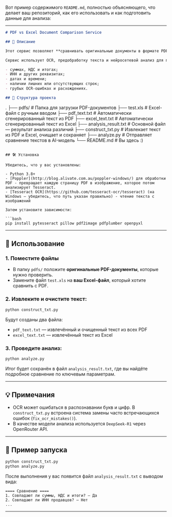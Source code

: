 Вот пример содержимого `README.md`, полностью объясняющего, что делает ваш репозиторий, как его использовать и как подготовить данные для анализа:

---

```markdown
# PDF vs Excel Document Comparison Service

## 📄 Описание

Этот сервис позволяет **сравнивать оригинальные документы в формате PDF** с **ручно составленными таблицами Excel**. Он полезен, например, для сверки отсканированных счетов с тем, что было занесено вручную в Excel.

Сервис использует OCR, предобработку текста и нейросетевой анализ для поиска различий в:

- суммах, НДС и итогах;
- ИНН и других реквизитах;
- датах и времени;
- наличии лишних или отсутствующих строк;
- грубых OCR-ошибках и расхождениях.

## 📁 Структура проекта

```

.
├── pdfs/                  # Папка для загрузки PDF-документов
├── test.xls               # Excel-файл с ручным вводом
├── pdf\_text.txt           # Автоматически сгенерированный текст из PDF
├── excel\_text.txt         # Автоматически сгенерированный текст из Excel
├── analysis\_result.txt    # Основной файл — результат анализа различий
├── construct\_txt.py       # Извлекает текст из PDF и Excel, очищает и сохраняет
├── analyze.py             # Отправляет сравнение текстов в AI-модель
└── README.md              # Вы здесь :)

````

## 🛠️ Установка

Убедитесь, что у вас установлены:

- Python 3.8+
- [Poppler](http://blog.alivate.com.au/poppler-windows/) для обработки PDF - превращает каждую страницу PDF в изображение, которое потом анализирует Tesseract.
- [Tesseract OCR](https://github.com/tesseract-ocr/tesseract) (на Windows — убедитесь, что путь указан правильно) - чтение текста с изображений

Затем установите зависимости:

```bash
pip install pytesseract pillow pdf2image pdfplumber openpyxl
````

---

## 🚀 Использование

### 1. Поместите файлы

* В папку `pdfs/` положите **оригинальные PDF-документы**, которые нужно проверить.
* Замените файл `test.xls` на **ваш Excel-файл**, который хотите сравнить с PDF.

### 2. Извлеките и очистите текст:

```bash
python construct_txt.py
```

Будут созданы два файла:

* `pdf_text.txt` — извлечённый и очищенный текст из всех PDF
* `excel_text.txt` — извлечённый текст из Excel

### 3. Проведите анализ:

```bash
python analyze.py
```

Итог будет сохранён в файл `analysis_result.txt`, где вы найдёте подробное сравнение по ключевым параметрам.

---

## 💡 Примечания

* OCR может ошибаться в распознавании букв и цифр. В `construct_txt.py` встроена система замены часто встречающихся ошибок (`fix_ocr_mistakes()`).
* В качестве модели анализа используется `DeepSeek-R1` через OpenRouter API.

---

## 🧪 Пример запуска

```bash
python construct_txt.py
python analyze.py
```

После выполнения у вас появится файл `analysis_result.txt` с выводом вида:

```
==== Сравнение ====
1. Совпадают ли суммы, НДС и итоги? — Да
2. Совпадают ли ИНН продавцов? — Нет
...
```

---

